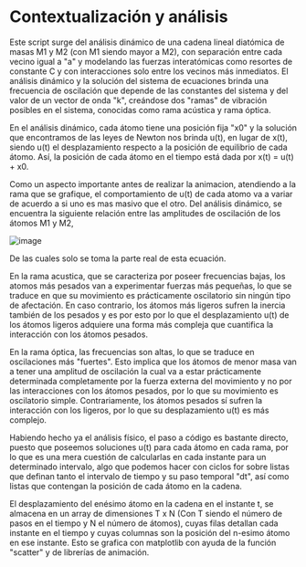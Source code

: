 # Contextualización y análisis

Este script surge del análisis dinámico de una cadena lineal diatómica de masas M1 y M2 (con M1 siendo mayor a M2), con separación entre cada vecino igual a "a" y modelando las fuerzas interatómicas como resortes de constante C y con interacciones solo entre los vecinos más inmediatos.
El análisis dinámico y la solución del sistema de ecuaciones brinda una frecuencia de oscilación que depende de las constantes del sistema y del valor de un vector de onda "k", creándose dos "ramas" de vibración posibles en el sistema, conocidas como
rama acústica y rama óptica. 

En el análisis dinámico, cada átomo tiene una posición fija "x0" y la solución que encontramos de las leyes de Newton nos brinda u(t), en lugar de x(t), siendo u(t) el desplazamiento respecto a la posición de equilibrio de cada átomo. Así, la posición de cada átomo 
en el tiempo está dada por x(t) = u(t) + x0.

Como un aspecto importante antes de realizar la animacion, atendiendo a la rama que se grafique, el comportamiento de u(t) de cada atomo va a variar de acuerdo a si uno es mas masivo que el otro. Del análisis dinámico, se encuentra la siguiente relación entre las amplitudes
de oscilación de los átomos M1 y M2,

![image](https://github.com/user-attachments/assets/6b294b76-3ef6-4da7-8fde-6b1d9ed4da9b)

De las cuales solo se toma la parte real de esta ecuación. 

En la rama acustica, que se caracteriza por poseer frecuencias bajas, los atomos más pesados van a experimentar fuerzas más pequeñas, lo que se traduce en que su movimiento es prácticamente oscilatorio sin ningún tipo de afectación. En caso contrario, los átomos más ligeros 
sufren la inercia también de los pesados y es por esto por lo que el desplazamiento u(t) de los átomos ligeros adquiere una forma más compleja que cuantifica la interacción con los átomos pesados. 

En la rama óptica, las frecuencias son altas, lo que se traduce en oscilaciones más "fuertes". Esto implica que los átomos de menor masa van a tener una amplitud de oscilación la cual va a estar prácticamente determinada completamente por la fuerza externa del movimiento
y no por las interacciones con los átomos pesados, por lo que su movimiento es oscilatorio simple. Contrariamente, los átomos pesados sí sufren la interacción con los ligeros, por lo que su desplazamiento u(t) es más complejo. 

Habiendo hecho ya el análisis físico, el paso a código es bastante directo, puesto que poseemos soluciones u(t) para cada átomo en cada rama, por lo que es una mera cuestión de calcularlas en cada instante para un determinado intervalo, algo que podemos hacer
con ciclos for sobre listas que definan tanto el intervalo de tiempo y su paso temporal "dt", así como listas que contengan la posición de cada átomo en la cadena. 

El desplazamiento del enésimo átomo en la cadena en el instante t, se almacena en un array de dimensiones T x N (Con T siendo el número de pasos en el tiempo y N el número de átomos), cuyas filas detallan cada instante en el tiempo y cuyas columnas son la posición
del n-esimo átomo en ese instante. Esto se grafica con matplotlib con ayuda de la función "scatter" y de librerías de animación. 
